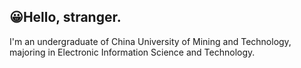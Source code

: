 ## 😀Hello, stranger. 
I'm an undergraduate of China University of Mining and Technology, majoring in Electronic Information Science and Technology.

